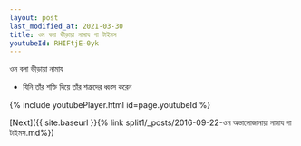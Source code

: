 ```yaml
---
layout: post
last_modified_at: 2021-03-30
title: ওম বলা ভীড়ায়া নামায গা টাইমস
youtubeId: RHIFtjE-0yk
---
```

 
 
 ওম বলা ভীড়ায়া নামায  
 
 -  যিনি তাঁর শক্তি দিয়ে তাঁর শত্রুদের ধ্বংস করেন 
 
  
 
  
 
 
 
 
 
 


{% include youtubePlayer.html id=page.youtubeId %}
 
[Next]({{ site.baseurl }}{% link  split1/_posts/2016-09-22-ওম অভালোজানায়া নামায গা টাইমস.md%})
 
